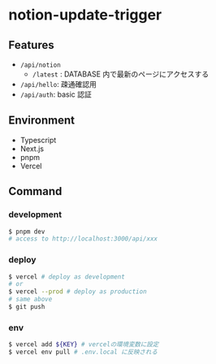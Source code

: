 # notion-update-trigger

## Features

- `/api/notion`
  - `/latest` : DATABASE 内で最新のページにアクセスする
- `/api/hello`: 疎通確認用
- `/api/auth`: basic 認証

## Environment

- Typescript
- Next.js
- pnpm
- Vercel

## Command

### development

```bash
$ pnpm dev
# access to http://localhost:3000/api/xxx
```

### deploy

```bash
$ vercel # deploy as development
# or
$ vercel --prod # deploy as production
# same above
$ git push
```

### env

```bash
$ vercel add ${KEY} # vercelの環境変数に設定
$ vercel env pull # .env.local に反映される
```
